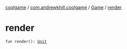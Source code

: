 [coolgame](../../index.md) / [com.andrewkhill.coolgame](../index.md) / [Game](index.md) / [render](./render.md)

# render

`fun render(): `[`Unit`](https://kotlinlang.org/api/latest/jvm/stdlib/kotlin/-unit/index.html)